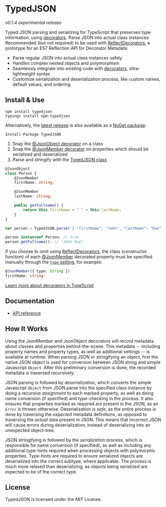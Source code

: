 # TypedJSON

*v0.1.4 experimental release*

Typed JSON parsing and serializing for TypeScript that preserves type information, using [decorators](https://github.com/Microsoft/TypeScript-Handbook/blob/master/pages/Decorators.md). Parse JSON into actual class instances. Recommended (but not required) to be used with [ReflectDecorators](https://github.com/rbuckton/ReflectDecorators), a prototype for an ES7 Reflection API for Decorator Metadata.

 - Parse regular JSON into actual class instances safely
 - Handles complex nested objects and polymorphism
 - Seamlessly integrate into existing code with [decorators](https://github.com/Microsoft/TypeScript-Handbook/blob/master/pages/Decorators.md), ultra-lightweight syntax
 - Customize serialization and deserialization process, like custom names, default values, and ordering

## Install & Use

```none
npm install typedjson
typings install npm:typedjson
```

Alternatively, the [latest release](https://github.com/JohnWhiteTB/TypedJSON/releases) is also available as a [NuGet package](https://www.nuget.org/packages/TypedJSON/):

```none
Install-Package TypedJSON
```

 1. Snap the [@JsonObject decorator](https://github.com/JohnWhiteTB/TypedJSON/wiki/API-reference#jsonobject) on a class
 2. Snap the [@JsonMember decorator](https://github.com/JohnWhiteTB/TypedJSON/wiki/API-reference#jsonmember) on properties which should be serialized and deserialized
 3. Parse and stringify with the [TypedJSON class](https://github.com/JohnWhiteTB/TypedJSON/wiki/API-reference#typedjson)

```typescript
@JsonObject
class Person {
    @JsonMember
    firstName: string;

    @JsonMember
    lastName: string;

    public getFullname() {
        return this.firstName + " " + this.lastName;
    }
}
```

```typescript
var person = TypedJSON.parse('{ "firstName": "John", "lastName": "Doe" }', Person);

person instanceof Person; // true
person.getFullname(); // "John Doe"
```

If you choose to omit using [ReflectDecorators](https://github.com/rbuckton/ReflectDecorators), the class (constructor function) of each [@JsonMember](https://github.com/JohnWhiteTB/TypedJSON/wiki/API-reference#jsonmember) decorated property must be specified manually through the [`type` setting](https://github.com/JohnWhiteTB/TypedJSON/wiki/API-reference#jsonmember), for example:

```typescript
@JsonMember({ type: String })
firstName: string;
```

[Learn more about decorators in TypeScript](https://github.com/Microsoft/TypeScript-Handbook/blob/master/pages/Decorators.md)

## Documentation

 - [API reference](https://github.com/JohnWhiteTB/TypedJSON/wiki/API-reference)

## How It Works

Using the JsonMember and JsonObject decorators will record metadata about classes and properties behind-the-scene. This metadata -- including property names and property types, as well as additional settings -- is available at runtime. When parsing JSON or stringifying an object, first the native JSON object is used for conversion between JSON string and simple Javascript `Object`. After this preliminary conversion is done, the recorded metadata is traversed recursively.

JSON parsing is followed by _deserialization_, which converts the simple Javascript `Object` from JSON.parse into the specified class instance by doing a recursive _assignment_ to each marked property, as well as doing name conversion (if specified) and type-checking in the process. It also ensures that properties marked as required are present in the JSON, as an `Error` is thrown otherwise. Deserialization is _safe_, as the entire process is done by traversing the _expected_ metadata definitions, as opposed to traversing the _actual_ data present in JSON. This means that incorrect JSON will cause errors during deserialization, instead of deserializing into an unexpected object-tree.

JSON stringifying is followed by the _serialization_ process, which is responsible for name conversion (if specified), as well as including any additional type-hints required when processing objects with polymorphic properties. Type-hints are required to ensure serialized objects are deserialized into the correct subtype, where applicable. The process is much more relaxed than deserializing, as objects being serialized are expected to be of the correct type.

## License

TypedJSON is licensed under the MIT License.
